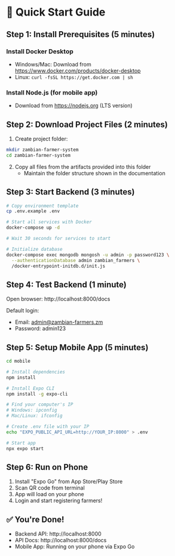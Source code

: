 # 🚀 Quick Start Guide

## Step 1: Install Prerequisites (5 minutes)

### Install Docker Desktop
- Windows/Mac: Download from https://www.docker.com/products/docker-desktop
- Linux: `curl -fsSL https://get.docker.com | sh`

### Install Node.js (for mobile app)
- Download from https://nodejs.org (LTS version)

## Step 2: Download Project Files (2 minutes)

1. Create project folder:
```bash
mkdir zambian-farmer-system
cd zambian-farmer-system
```

2. Copy all files from the artifacts provided into this folder
   - Maintain the folder structure shown in the documentation

## Step 3: Start Backend (3 minutes)

```bash
# Copy environment template
cp .env.example .env

# Start all services with Docker
docker-compose up -d

# Wait 30 seconds for services to start

# Initialize database
docker-compose exec mongodb mongosh -u admin -p password123 \
  --authenticationDatabase admin zambian_farmers \
  /docker-entrypoint-initdb.d/init.js
```

## Step 4: Test Backend (1 minute)

Open browser: http://localhost:8000/docs

Default login:
- Email: admin@zambian-farmers.zm
- Password: admin123

## Step 5: Setup Mobile App (5 minutes)

```bash
cd mobile

# Install dependencies
npm install

# Install Expo CLI
npm install -g expo-cli

# Find your computer's IP
# Windows: ipconfig
# Mac/Linux: ifconfig

# Create .env file with your IP
echo "EXPO_PUBLIC_API_URL=http://YOUR_IP:8000" > .env

# Start app
npx expo start
```

## Step 6: Run on Phone

1. Install "Expo Go" from App Store/Play Store
2. Scan QR code from terminal
3. App will load on your phone
4. Login and start registering farmers!

## ✅ You're Done!

- Backend API: http://localhost:8000
- API Docs: http://localhost:8000/docs
- Mobile App: Running on your phone via Expo Go